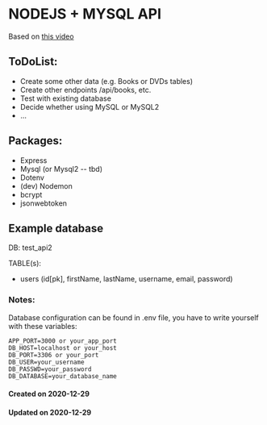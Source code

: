 # NODEJS + MYSQL API 

Based on [this video](https://www.youtube.com/watch?v=WfCJ3sHnLBM)

## ToDoList:
- Create some other data (e.g. Books or DVDs tables)
- Create other endpoints /api/books, etc.
- Test with existing database
- Decide whether using MySQL or MySQL2
- ... 

## Packages:
- Express
- Mysql (or Mysql2 -- tbd)
- Dotenv
- (dev) Nodemon
- bcrypt
- jsonwebtoken

## Example database 
DB: test_api2

TABLE(s): 
- users (id[pk], firstName, lastName, username, email, password)


### Notes:
Database configuration can be found in .env file, you have to write yourself with these variables: 

```
APP_PORT=3000 or your_app_port
DB_HOST=localhost or your_host
DB_PORT=3306 or your_port
DB_USER=your_username
DB_PASSWD=your_password
DB_DATABASE=your_database_name 
```

#### Created on 2020-12-29
#### Updated on 2020-12-29